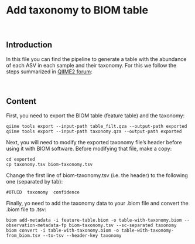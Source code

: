 # Add taxonomy to BIOM table
<br> 

## Introduction

In this file you can find the pipeline to generate a table with the abundance of each ASV in each sample and their taxonomy. For this we follow the steps summarized in [QIIME2 forum](https://forum.qiime2.org/t/exporting-and-modifying-biom-tables-e-g-adding-taxonomy-annotations/3630):

<br> 

## Content
First, you need to export the BIOM table (feature table) and the taxonomy:

```
qiime tools export --input-path table_filt.qza --output-path exported
qiime tools export --input-path taxonomy.qza --output-path exported
```

Next, you will need to modify the exported taxonomy file’s header before using it with BIOM software. Before modifying that file, make a copy:

```
cd exported
cp taxonomy.tsv biom-taxonomy.tsv
```

Change the first line of biom-taxonomy.tsv (i.e. the header) to the following one (separated by tab):

```
#OTUID  taxonomy  confidence
```

Finally, yo need to add the taxonomy data to your .biom file and convert the .biom file to .tsv:

```
biom add-metadata -i feature-table.biom -o table-with-taxonomy.biom --observation-metadata-fp biom-taxonomy.tsv --sc-separated taxonomy
biom convert -i table-with-taxonomy.biom -o table-with-taxonomy-from_biom.tsv --to-tsv --header-key taxonomy 
```
